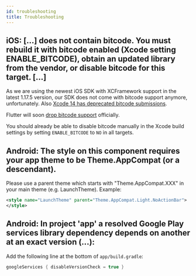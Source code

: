 ```yaml
---
id: troubleshooting
title: Troubleshooting
---
```


## iOS: [...] does not contain bitcode. You must rebuild it with bitcode enabled (Xcode setting ENABLE_BITCODE), obtain an updated library from the vendor, or disable bitcode for this target. [...]

As we are using the newest iOS SDK with XCFramework support in the latest 1.17.5 version, our SDK does not come with bitcode support anymore, unfortunately. Also [Xcode 14 has deprecated bitcode submissions](https://developer.apple.com/documentation/xcode-release-notes/xcode-14-release-notes).

Flutter will soon [drop bitcode support](https://github.com/flutter/flutter/issues/107887) officially.

You should already be able to disable bitcode manually in the Xcode build settings by setting `ENABLE_BITCODE` to `NO` in all targets.


## Android: The style on this component requires your app theme to be Theme.AppCompat (or a descendant).

Please use a parent theme which starts with "Theme.AppCompat.XXX" in your main theme (e.g. LaunchTheme).
Example:

```xml
<style name="LaunchTheme" parent="Theme.AppCompat.Light.NoActionBar">
</style>
```

## Android: In project 'app' a resolved Google Play services library dependency depends on another at an exact version (...):

Add the following line at the bottom of `app/build.gradle`:

```groovy
googleServices { disableVersionCheck = true }
```
